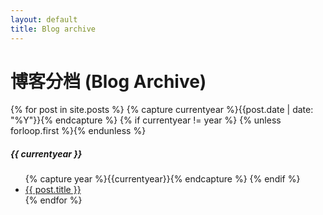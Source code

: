 ```yaml
---
layout: default
title: Blog archive
---
```


<div class="page-content wc-container">
  <h1>博客分档 (Blog Archive)</h1>  
  {% for post in site.posts %}
  	{% capture currentyear %}{{post.date | date: "%Y"}}{% endcapture %}
  	{% if currentyear != year %}
    	{% unless forloop.first %}</ul>{% endunless %}
    		<h5>{{ currentyear }}</h5>
    		<ul class="posts">
    		{% capture year %}{{currentyear}}{% endcapture %}
  		{% endif %}
    <li><a href="{{ post.url | prepend: site.baseurl }}">{{ post.title }}</a></li>
  {% endfor %}
